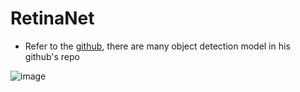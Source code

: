 RetinaNet
===
- Refer to the [github](https://github.com/Stick-To/RetinaNet-tensorflow), there are many object detection model in his github's repo

![image](https://github.com/R06942098/Object-detection/RetinaNet/blob/master/image/img1.png)
